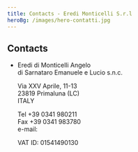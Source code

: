 ```yaml
---
title: Contacts - Eredi Monticelli S.r.l
heroBg: /images/hero-contatti.jpg
---
```

## Contacts 

* Eredi di Monticelli Angelo<br />
  di Sarnataro Emanuele e Lucio s.n.c.<br />

  Via XXV Aprile, 11-13<br />
  23819 Primaluna (LC)<br />
  ITALY

  Tel  +39 0341 980211<br />
  Fax +39 0341 983780<br />
  e-mail: <Email />

  VAT ID: 01541490130